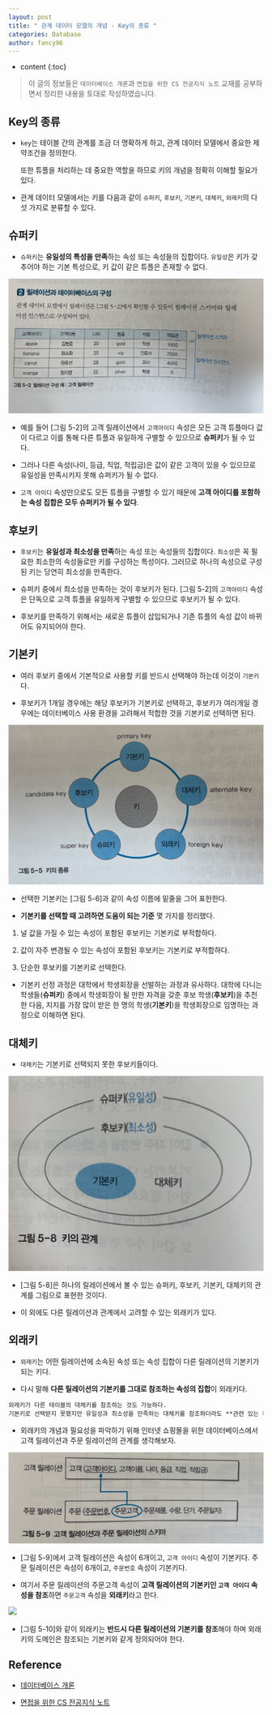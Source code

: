 ```yaml
---
layout: post
title: " 관계 데이터 모델의 개념 - Key의 종류 "
categories: Database
author: fancy96
---
```

* content
{:toc}

> 이 글의 정보들은 `데이터베이스 개론`과 `면접을 위한 CS 전공지식 노트` 교재를 공부하면서 정리한 내용을 토대로 작성하였습니다.

## Key의 종류

* `key`는 테이블 간의 관계를 조금 더 명확하게 하고, 관계 데이터 모델에서 중요한 제약조건을 정의한다.

    또한 튜플을 처리하는 데 중요한 역할을 하므로 키의 개념을 정확히 이해할 필요가 있다.

* 관계 데이터 모델에서는 키를 다음과 같이 `슈퍼키`, `후보키`, `기본키`, `대체키`, `외래키`의 다섯 가지로 분류할 수 있다.

## 슈퍼키

* `슈퍼키`는 **유일성의 특성을 만족**하는 속성 또는 속성들의 집합이다. `유일성`은 키가 갖추어야 하는 기본 특성으로, 키 값이 같은 튜플은 존재할 수 없다.

![](/assets/img/db/db-rdb-concept-key-1.jpg)

* 예를 들어 [그림 5-2]의 고객 릴레이션에서 `고객아이디` 속성은 모든 고객 튜플마다 값이 다르고 이를 통해 다른 튜플과 유일하게 구별할 수 있으므로 **슈퍼키**가 될 수 있다.

* 그러나 다른 속성(나이, 등급, 직업, 적립금)은 값이 같은 고객이 있을 수 있으므로 유일성을 만족시키지 못해 슈퍼키가 될 수 없다.

* `고객 아이디` 속성만으로도 모든 튜플을 구별할 수 있기 때문에 **고객 아이디를 포함하는 속성 집합은 모두 슈퍼키가 될 수 있다**.

## 후보키

* `후보키`는 **유일성과 최소성을 만족**하는 속성 또는 속성들의 집합이다. `최소성`은 꼭 필요한 최소한의 속성들로만 키를 구성하는 특성이다. 그러므로 하나의 속성으로 구성된 키는 당연히 최소성을 만족한다.

* 슈퍼키 중에서 최소성을 만족하는 것이 후보키가 된다. [그림 5-2]의 `고객아이디` 속성은 단독으로 고객 튜플을 유일하게 구별할 수 있으므로 후보키가 될 수 있다.

* 후보키를 만족하기 위해서는 새로운 튜플이 삽입되거나 기존 튜플의 속성 값이 바뀌어도 유지되어야 한다.

## 기본키

* 여러 후보키 중에서 기본적으로 사용할 키를 반드시 선택해야 하는데 이것이 `기본키`다. 

* 후보키가 1개일 경우에는 해당 후보키가 기본키로 선택하고, 후보키가 여러개일 경우에는 데이터베이스 사용 환경을 고려해서 적합한 것을 기본키로 선택하면 된다.

![](/assets/img/db/db-rdb-concept-key-2.jpg)

* 선택한 기본키는 [그림 5-6]과 같이 속성 이름에 밑줄을 그어 표헌한다.

* **기본키를 선택할 때 고려하면 도움이 되는 기준** 몇 가지를 정리했다.

1. 널 값을 가질 수 있는 속성이 포함된 후보키는 기본키로 부적합하다.

2. 값이 자주 변경될 수 있는 속성이 포함된 후보키는 기본키로 부적합하다.

3. 단순한 후보키를 기본키로 선택한다.

* 기본키 선정 과정은 대학에서 학생회장을 선발하는 과정과 유사하다. 대학에 다니는 학생들(**슈퍼키**) 중에서 학생회장이 될 만한 자격을 갖춘 후보 학생(**후보키**)을 추천한 다음, 지지를 가장 많이 받은 한 명의 학생(**기본키**)을 학생회장으로 임명하는 과정으로 이해하면 된다.

## 대체키

* `대채키`는 기본키로 선택되지 못한 후보키들이다. 

![](/assets/img/db/db-rdb-concept-key-3.jpg)

* [그림 5-8]은 하나의 릴레이션에서 볼 수 있는 슈퍼키, 후보키, 기본키, 대체키의 관계를 그림으로 표현한 것이다.

* 이 외에도 다른 릴레이션과 관계에서 고려할 수 있는 외래키가 있다.

## 외래키

* `외래키`는 어떤 릴레이션에 소속된 속성 또는 속성 집합이 다른 릴레이션의 기본키가 되는 키다.

* 다시 말해 **다른 릴레이션의 기본키를 그대로 참조하는 속성의 집합**이 외래키다.

```markdown
외래키가 다른 테이블의 대체키를 참조하는 것도 가능하다.
기본키로 선택받지 못했지만 유일성과 최소성을 만족하는 대체키를 참조하더라도 **관련 있는 튜플을 구분할 수 있기 때문**이다.
```

* 외래키의 개념과 필요성을 파악하기 위해 인터넷 쇼핑몰을 위한 데이터베이스에서 고객 릴레이션과 주문 릴레이션의 관계를 생각해보자.

![](/assets/img/db/db-rdb-concept-key-4.jpg)

* [그림 5-9]에서 고객 릴레이션은 속성이 6개이고, `고객 아이디` 속성이 기본키다. 주문 릴레이션은 속성이 6개이고, `주문번호` 속성이 기본키다.

* 여기서 주문 릴레이션의 주문고객 속성이 **고객 릴레이션의 기본키인 `고객 아이디` 속성을 참조**하면 `주문고객` 속성을 **외래키**라고 한다.

![](/assets/img/db/db-rdb-concept-key-5.jpg)

* [그림 5-10]와 같이 외래키는 **반드시 다른 릴레이션의 기본키를 참조**해야 하며 외래키의 도메인은 참조되는 기본키와 같게 정의되어야 한다.

## Reference

* [데이터베이스 개론](https://product.kyobobook.co.kr/detail/S000001743852)

* [면접을 위한 CS 전공지식 노트](https://product.kyobobook.co.kr/detail/S000001834833)
